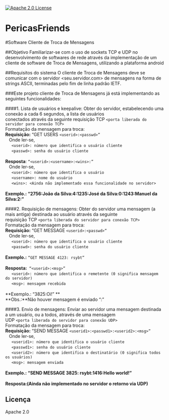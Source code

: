 [![Apache 2.0 License](https://img.shields.io/badge/license-apache%202.0-green.svg) ](https://github.com/wmixvideo/nfe/blob/master/LICENSE)

# PericasFriends
#Software Cliente de Troca de Mensagens

##Objetivo
Familiarizar-se com o uso de sockets TCP e UDP no desenvolvimento de softwares de rede através da implementação de um cliente de
software de Troca de Mensagens, utilizando a plataforma android

##Requisitos do sistema
O cliente de Troca de Mensagens deve se comunicar com o servidor <seu.servidor.com> de
mensagens na forma de strings ASCII, terminadas pelo fim de linha padrão IETF.

###Este projeto cliente de Troca de Mensagens já está implementando as seguintes funcionalidades: 

####1. Lista de usuários e keepalive: 
Obter do servidor, estabelecendo uma conexão a cada 6 segundos, a lista de usuários<br/>
conectados através da seguinte requisição TCP ```<porta liberada do servidor para conexão TCP>``` <br/>
  Formatação da mensagem para troca:<br/>
      **Requisição:** “GET USERS ```<userid>:<passwd>” ```<br/>
      &nbsp;&nbsp;&nbsp;Onde ler-se,<br/>
      &nbsp;&nbsp;&nbsp;&nbsp;&nbsp;```<userid>: número que identifica o usuário cliente```<br/>
      &nbsp;&nbsp;&nbsp;&nbsp;&nbsp;```<passwd>: senha do usuário cliente```<br/>
      <br/>
      **Resposta**: ```“<userid>:<username>:<wins>:”```<br/>
      &nbsp;&nbsp;&nbsp;Onde ler-se,<br/>
      &nbsp;&nbsp;&nbsp;&nbsp;&nbsp;```<userid>: número que identifica o usuário```<br/>
      &nbsp;&nbsp;&nbsp;&nbsp;&nbsp;```<username>: nome do usuário```<br/>
      &nbsp;&nbsp;&nbsp;&nbsp;&nbsp;```<wins>: <Ainda não implementado essa funcionalidade no servidor>```<br/>
      <br/>
     **Exemplo.: “2756:João da Silva:4:1235:José da Silva:0:1243:Manuel da Silva:2:”**<br/>

####2. Requisição de mensagens: 
Obter do servidor uma mensagem (a mais antiga) destinada ao usuário através da seguinte<br/>
requisição TCP ```<porta liberada do servidor para conexão TCP>```<br/>
 Formatação da mensagem para troca:<br/>
    **Requisição:** “GET MESSAGE ```<userid>:<passwd>”```<br/>
    &nbsp;&nbsp;&nbsp;Onde ler-se,<br/>
    &nbsp;&nbsp;&nbsp;&nbsp;&nbsp;```<userid>: número que identifica o usuário cliente```<br/>
    &nbsp;&nbsp;&nbsp;&nbsp;&nbsp;```<passwd>: senha do usuário cliente``` <br/>
    <br/>
    **Exemplo.:** ```“GET MESSAGE 4123: rsybt” ```<br/>
    <br/>
    **Resposta:**``` “<userid>:<msg>”```<br/>
    &nbsp;&nbsp;&nbsp;&nbsp;&nbsp;```<userid>: número que identifica o remetente (0 significa mensagem do servidor)```<br/>
    &nbsp;&nbsp;&nbsp;&nbsp;&nbsp;```<msg>: mensagem recebida```<br/>
    <br/>
    **Exemplo.: “3825:Oi!” **<br/>
    **Obs.:**Não houver mensagem é enviado “:”<br/>
    
    
####3. Envio de mensagens: 
Enviar ao servidor uma mensagem destinada a um usuário, ou a todos, através de uma mensagem<br/>
UDP ```<porta liberada do servidor para conexão UDP>```<br/>
  Formatação da mensagem para troca:<br/>
    **Requisição:** “SEND MESSAGE ```<userid1>:<passwd1>:<userid2>:<msg>”``` <br/>
    &nbsp;&nbsp;&nbsp;Onde ler-se,<br/>
    &nbsp;&nbsp;&nbsp;&nbsp;&nbsp;```<userid1>: número que identifica o usuário cliente```<br/>
    &nbsp;&nbsp;&nbsp;&nbsp;&nbsp;```<passwd1>: senha do usuário cliente```<br/>
    &nbsp;&nbsp;&nbsp;&nbsp;&nbsp;```<userid2>: número que identifica o destinatário (0 significa todos os usuários)```<br/>
    &nbsp;&nbsp;&nbsp;&nbsp;&nbsp;```<msg>: mensagem enviada```<br/>
    <br/>
    **Exemplo.: “SEND MESSAGE 3825: rsybt:1416:Hello world!”**<br/>
    <br/>
    **Resposta:(Ainda não implementado no servidor o retorno via UDP)**<br/>


## Licença
Apache 2.0
